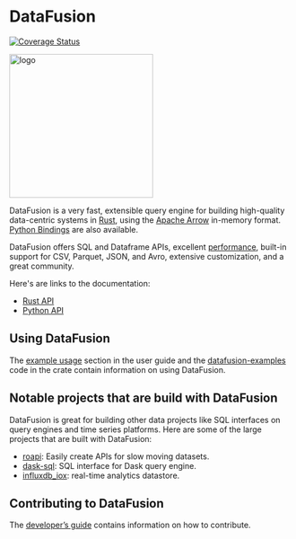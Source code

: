 <!---
  Licensed to the Apache Software Foundation (ASF) under one
  or more contributor license agreements.  See the NOTICE file
  distributed with this work for additional information
  regarding copyright ownership.  The ASF licenses this file
  to you under the Apache License, Version 2.0 (the
  "License"); you may not use this file except in compliance
  with the License.  You may obtain a copy of the License at

    http://www.apache.org/licenses/LICENSE-2.0

  Unless required by applicable law or agreed to in writing,
  software distributed under the License is distributed on an
  "AS IS" BASIS, WITHOUT WARRANTIES OR CONDITIONS OF ANY
  KIND, either express or implied.  See the License for the
  specific language governing permissions and limitations
  under the License.
-->

# DataFusion

[![Coverage Status](https://codecov.io/gh/apache/arrow-datafusion/rust/branch/master/graph/badge.svg)](https://codecov.io/gh/apache/arrow-datafusion?branch=master)

<img src="https://arrow.apache.org/datafusion/_images/DataFusion-Logo-Background-White.png" width="256" alt="logo"/>

DataFusion is a very fast, extensible query engine for building high-quality data-centric systems in [Rust](http://rustlang.org), using the [Apache Arrow](https://arrow.apache.org) in-memory format. [Python Bindings](https://github.com/apache/arrow-datafusion-python) are also available.

DataFusion offers SQL and Dataframe APIs, excellent [performance](https://benchmark.clickhouse.com/), built-in support for CSV, Parquet, JSON, and Avro, extensive customization, and a great community.

Here's are links to the documentation:

* [Rust API](https://arrow.apache.org/datafusion/user-guide/dataframe.html)
* [Python API](https://arrow.apache.org/datafusion-python/)

## Using DataFusion

The [example usage] section in the user guide and the [datafusion-examples] code in the crate contain information on using DataFusion.

## Notable projects that are build with DataFusion

DataFusion is great for building other data projects like SQL interfaces on query engines and time series platforms.  Here are some of the large projects that are built with DataFusion:

* [roapi](https://github.com/roapi/roapi): Easily create APIs for slow moving datasets.
* [dask-sql](https://github.com/dask-contrib/dask-sql): SQL interface for Dask query engine.
* [influxdb_iox](https://github.com/influxdata/influxdb_iox): real-time analytics datastore.

## Contributing to DataFusion

The [developer’s guide] contains information on how to contribute.

[example usage]: https://arrow.apache.org/datafusion/user-guide/example-usage.html
[datafusion-examples]: https://github.com/apache/arrow-datafusion/tree/master/datafusion-examples
[developer’s guide]: https://arrow.apache.org/datafusion/contributor-guide/index.html#developer-s-guide
